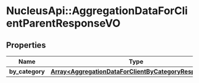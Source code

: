 # NucleusApi::AggregationDataForClientParentResponseVO

## Properties
Name | Type | Description | Notes
------------ | ------------- | ------------- | -------------
**by_category** | [**Array&lt;AggregationDataForClientByCategoryResponseVO&gt;**](AggregationDataForClientByCategoryResponseVO.md) |  | [optional] 


